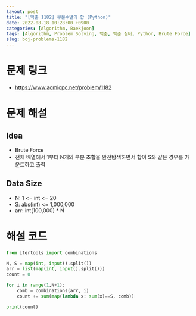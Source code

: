 ```yaml
---
layout: post
title: "[백준 1182] 부분수열의 합 (Python)"
date: 2022-08-18 10:28:00 +0900
categories: [Algorithm, Baekjoon]
tags: [Algorithm, Problem Solving, 백준, 백준 실버, Python, Brute Force]
slug: boj-problems-1182
---
```


# 문제 링크
- https://www.acmicpc.net/problem/1182

# 문제 해설

## Idea
- Brute Force
- 전체 배열에서 1부터 N개의 부분 조합을 완전탐색하면서 합이 S와 같은 경우를 카운트하고 출력

## Data Size
- N: 1 <= int <= 20
- S: abs(int) <= 1,000,000
- arr: int(100,000) * N

# 해설 코드

```python
from itertools import combinations

N, S = map(int, input().split())
arr = list(map(int, input().split()))
count = 0

for i in range(1,N+1):
    comb = combinations(arr, i)
    count += sum(map(lambda x: sum(x)==S, comb))

print(count)
```